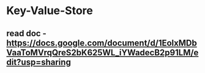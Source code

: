 # Key-Value-Store
## read doc - https://docs.google.com/document/d/1EolxMDbVaaToMVrqQreS2bK625WL_iYWadecB2p91LM/edit?usp=sharing
